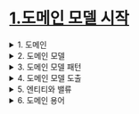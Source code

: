 
# [1.도메인 모델 시작](./1.도메인-모델-시작)

<details> <summary> 1. 도메인 </summary>

## 도메인

- 개발자 입장에서 온라인 서점은 구현해야 할 소프트웨어의 대상이 된다. 온라인 서점 소프트웨어는 온라인으로 책을 판매하는데 필요한
상품 조회, 구매, 결제, 배송추적 등의 기능을 제공해야 한다. 이때 '온라인 서점' 은 소프트웨어로 해결하고자 하는 문제 영역
즉, 도메인(domain)에 해당된다.
- 한 도메인은 다시 하위 도메인으로 나눌 수 있다.
    ![image](https://user-images.githubusercontent.com/28394879/133535540-82934f28-1bd8-4764-b8f8-dd13e502ea58.png)
    - 위 그림은 '온라인서점' 도메인의 하위 도메인이다.
    - 카탈로그 하위 도메인: 고객에게 구매할 수 있는 상품 목록 제공
    - 주문 하위 도메인: 고객의 주문을 처리
    - 혜택 하위 도메인: 쿠폰이나 특별 할인과 같은 서비스 제공
    - 배송 하위 도메인: 고객에게 구매한 상품을 전달하는 일련의 과정을 처리
    - 한 하위 도메인은 다른 하위 도메인과 연동하여 완전한 기능을 제공 (ex) 고객이 물건을 구매하면 주문, 결제, 배송, 혜택 하위 도메인의 기능과 엮임 )

- 특정 도메인을 위한 소프트웨어라고 해서 도메인이 제공해야 할 모든 기능을 구현 하는 것은 아니다.
    - 많은 온라인 쇼핑몰이 자체적으로 배송 시스템을 구축하기보다 외부 배송 업체의 시스템을 사용하고 배송추적에 필요한 기능만 일부 연동한다.
    - ![image](https://user-images.githubusercontent.com/28394879/133536165-37ee1c0a-0873-49b3-b952-a7fb9ac073b4.png)
        - 배송 도메인의 일부 기능은 자체 시스템으로 구현, 일부 기능은 외부 업체의 시스템 사용
        - 결제는 대행 업체 이용해서 처리

- 도메인마다 고정된 하위 도메인이 존재하는 것은 아니다. (소규모 쇼핑몰은 엑셀과 같은 도구를 이용해서 수작업으로 정산을 처리)

- 하위 도메인을 어떻게 구성할지 여부는 상황에 따라 달라진다.
    - 기업 고객을 대상으로 대형 장비를 판매하는곳은 온라인으로 카탈로그를 제공하는 주문서를 받는 정도만 필요 ( 온라인 결제나 배송추적과 같은 기능은 필요 X )
    - 반면에 의류나 액세서리처럼 일반 고객을 대상으로 물건을 판매한다면 카탈로그, 리뷰, 주문, 결제, 배송, 회원 기능이 필요


</details>


<details> <summary> 2. 도메인 모델 </summary>

## 도메인 모델

- 특정 도메인을 개념적으로 표현한 것
- 예) 주문도메인
    - 온라인 쇼핑몰에서 주문을 하려면 상품을 몇개 살지 선택하고 배송지를 입력
    - 선택한 상품 가격을 이용해서 총 지불 금액을 계산하고 금액 지불을 위한 결제 수단 선택
    - 주문한 뒤에도 배송 전이면 배송지 주소를 변경하거나 주문을 취소

### 객체 기반 주문 도메인 모델
![image](https://user-images.githubusercontent.com/28394879/133551841-5d704060-1b00-4638-a99d-ff894e6bab21.png)
- 주문은 주문번호(orderNumber)와 지불할 총금액(totalAmounts)가 있다.
- 배송정보(Shipping)를 변경(changeShipping)할 수 있다.
- 주문을 취소(cancel)할 수 있다.
- 즉, 도메인 모델을 사용하면 여러 관계자들이 동일한 모습으로 도메인을 이해하고 도메인 지식을 공유하는데 도움이 된다.
- 도메인을 이해하려면 도메인이 제공하는 기능과 도메인의 주요 데ㅣ터 구성을 파악해야 하는데, 이런 면에서 기능과 데이터를 함께 보여주는 객체 모델은 도메인을 모델링하기에 적합하다.

### 상태 다이어그램을 이용한 주문 상태 모델링
![image](https://user-images.githubusercontent.com/28394879/133552688-c2d3960b-1e6c-4918-b2d4-6f1438bd2294.png)
- 상품 준비중 상태에서 주문을 취소하면 결제 취소가 함께 이루어진다는 것을 알 수 있다.

- 도메인을 이해하는 데 도움이 된다면 표현 방식이 무엇인지는 중요하지 않다.
    - 도메인 모델을 표현할 때 클래스 다이어그램이나 상태 다이어그램과 같은 UML 표기법만 사용해야 하는 것은 아니다.
    - 관계가 중요한 도메인이라면 그래프를 이용해서 도메인을 모델링 할 수 있다.
    - 계산 규칙이 중요하다면 수학 공식을 활용해서 도메인 모델을 만들수도 있다.

- 도메인 모델은 기본적으로 도메인 자체를 이해하기 위한 개념 모델이다.
- 개념 모델을 이용해서 바로 코드를 작성할 수 있는 것은 아니기에 구현 기술에 맞는 구현 모델이 따로 필요하다.
- 개념 모델과 구현 모델은 서로 다른 것이지만 구현 모델이 개념 모델을 최대한 따르도록 할 수는 있다.
    - 예) 객체 기반 모델을 이용해서 도메인을 표현 했다면 객체 지향 언어를 이용해서 개념 모델에 가깝게 구현할 수 있다.
    - 예) 수학적인 모델을 사용한다면 함수를 이용해서 도메인 모델과 유사한 구현 모델을 만들 수 있다.

### 하위 도메인 모델
- 도메인은 다수의 하위 도메인으로 구성
- 하위 도메인이 다루는 영역은 서로 다르기 떄문에 같은 용어라도 하위 도메인마다 의미가 달라질 수 있다.
    - 예) 카탈로그 도메인의 상품이 상품 가격, 상세 내용을 담고 있는 정보를 의미한다면 배송 도메인의 상품은 고객에게 실제 배송되는 물리적인 상품을 의미한다.
- 도메인에 따라 용어의 의미가 결정되므로, 여러 하위 도메인을 하나의 다이어그램에 모델링하면 안 된다.
    - 카탈로그와 배송 도메인 모델을 구분하지 않고 하나의 다이어그램에 함께 표시 하게 될 경우
        - 다이어그램에 표시한 '상품'은 카탈로그의 상품과 배송의 상품 의미를 함께 제공하기에, 카탈로그 도메인에서의 상품을 제대로 이해하는데 방해가 된다.
- 모델의 각 구성요소는 특정 도메인을 한정할 대 비로소 의미가 완젆해지기 때문에, 각 하위 도메인마다 별도로 모델을 만들어야 한다. (카탈로그 하위 도메인 모델과 배송 하위 도메인 모델을 따로 만들어야 한다)

</details>

<details> <summary> 3. 도메인 모델 패턴 </summary>

## 도메인 모델 패턴

### 일반적인 애플리케이션의 아키텍처
![image](https://user-images.githubusercontent.com/28394879/133555540-2886ce28-8f46-49ab-a204-1d38bce84105.png)

|계층(Layer)|설명|
|------|---|
|사용자 인터페이스(UI) 또는 표현(Presentation)|사용자의 요청을 처리하고 사용자에게 정보를 보여줌. 여기서 사용자는 소프트웨어를 사용하는 사람 뿐만 아니라 외부 시스템도 사용자가 될 수 있다.|
|응용(Application)|사용자가 요청한 기능을 실행한다. 업무 로직을 직접 구현하지 않으며 도메인 계층을 조합해서 기능을 실행|
|도메인| 시스템이 제공할 도메인의 규칙을 구현|
|인프라스트럭처(infrastructure)|데이터베이스나 메시징 시스템과 같은 외부 시스템과의 연동을 처리|

- 도메인 모델은 아키텍처상의 도메인 계층을 객체 지향 기법으로 구현하는 패턴을 말한다.
- 도메인 계층은 도메인의 핵심 규칙을 구현한다.
    - 예) 주문 도메인에서의 도메인 계층
    - '출고 전에 배송지를 변경할 수 있다'는 규칙
    - '주문 취소는 배송 전에만 할 수 있다'는 규칙
- 도메인 규칙을 객체 지향 기법으로 구현하는 패턴이 도메인 모델 패턴이다.

```
public class Order {
    private OrderState state;
    private ShippingInfo shippingInfo;

    public void changeShippingInfo(ShippingInfo newShippingInfo) {
        if (!state.isShippingChangeable()) {
            throw new illeagalStateException("can't change shipping in " + state);
        }
        this.shippingInfo = newShippingInfo;
    }
    public void changeShipped() {
        // 로직 검사
        this.state = OrderState.SHIPPED;
    }
    ...
}


public enum OrderState {
    PAYMENT_WAITING {
        public boolean isShippingChangeable() {
            return true;
        }
    },
    PREPARING {
        public boolean isShippingChangeable() {
            return true;
        }
    },
    SHIPPED, DELIVERING, DELIVERY_COMPLETED;

    public boolean isShippingChangeable() {
        return false;
    }
}
```

- 위 코드는 주문 도메인의 일부 기능을 도메인 모델 패턴으로 구현한 것이다.
- 주문 상태를 표현하는 OrderState는 배송지를 변경할 수 있는지 여부를 검사할 수 있는 isShippingChangeable() 메서드를 제공하고 있다.
- 주문 대기 중(PAYMENT_WAITING) 상태와 상품 준비 중(PREPARING) 상태의 isShippingChangeable() 메서즈는 true를 리턴한다.
- 즉, OrderState는 주문 대기 중이거나 상품 준비 중에는 배송지를 변경할 수 있다는 도메인 규칙을 구현하고 있다.
- 실제 배송지 정보를 변경하는 Order 클래스의 changeShippingInfo() 메서드는 OrderState의 isShippingChangeable() 메서드를 이용해서 변경 가능 여부를 확인
한 후 변경 가능한 경우에만 배송지를 변경한다.


```
public class Order {
    private OrderState state;
    private ShippingInfo shippingInfo;

    public void changeShippingInfo(ShippingInfo newShippingInfo) {
        if (!state.isShippingChangeable()) {
            throw new illeagalStateException("can't change shipping in " + state);
        }
        this.shippingInfo = newShippingInfo;
    }
    public void changeShipped() {
        return state == OrderState.PAYMENT_WAITING ||
            state == OrderState.PREPARING;
    }
    ...
}


public enum OrderState {
    PAYMENT_WAITING, PREPARING, SHIPPED, DELIVERING, DELIVERY_COMPLETED;
}
```

- Order 클래스에서 changeShipped를 판단하도록 수정한 코드
- 배송지 변경이 가능한지 여부를 판단할 규칙이 주문 상태와 다른 정보를 함께 사용한다면 배송지 변경 가능 여부 판단을 OrderState만으로 할 수 없으므로
로직 구현을 Order에서 해야 할 것이다.
- 배송지 변경 가능 여부를 판단하는 기능이 Order에 있든, OrderState에 있든 중요한 점은 주문과 관련된 중요 업무 규칙을 주문 도메인 모델인 Order, OrderState에서 구현한다는 점이다.
- 핵심 규칙을 구현한 코드는 도메인 모델에만 위치하기 떄문에 규칙이 바뀌거나 규칙을 확장해야 할 때 다른 코드에 영향을 덜 주고 변경 내역을 모델에 반영할 수 있다.

> 노트
> '도메인 모델' 이란 용어는 도메인 자체를 표현하는 개념적인 모델을 의미하지만, 도메인 계층을 구현할 때
> 사용하는 객체 모델을 언급할 때에도 '도메인 모델'이란 용어를 사용한다.
> 여기에서도 도메인 계층의 객체 모델을 표현할 때 도메인 모델이라고 표현하고 있다.

### 개념 모델과 구현 모델
- 개념모델: 순수하게 문제를 분석한 결과물
- 개념모델: 데이터베이스, 트랜잭션 처리, 성능, 구현 기술과 같은 것들을 고려하고 있지 않기 떄문에 실제 코드를 작성할 때 개념 모델을 있는 그대로 사용할 수 없다.
- 그래서 개념 모델을 구현 가능한 형태의 모델로 전환하는 과정을 거치게 된다.
- 개념 모델을 만들 때 처음부터 완벽하게 도메인을 표현하는 모델을 만드는 시도를 할 수 있지만 실제로는 불가능에 가깝다.
- 프로젝트 초기에 완벽한 도메인 모델을 만들더라도 결국 도메인에 대한 새로운 지식이 쌓이면서 모델을 보완하거나 수정하는 일이 발생한다.
- 처음부터 완벽한 개념 모델을 만들기보다는 전반적인 개요를 알 수 있는 수준으로 개념 모델을 작성해야 한다.
- 프로젝트 초기에는 개요 수준의 개념 모델로 도메인에 대한 전체 윤곽을 이해하는 데 집중하고,
구현하는 과정에서 개념 모델을 구현 모델로 점진적으로 발전시켜 나가야 한다.

</details>

<details> <summary> 4. 도메인 모델 도출 </summary>

## 도메인 모델 도출

- 도메인을 모델링 할때 기본이 되는 작업은 모델을 구성하는 핵심 구성요소, 규칙, 기능을 찾는 것이다.
- 이 과정은 요구사항에서 출발한다.

### 주문 도메인 요구사항
- 최소 한 종류 이상의 상품을 주문해야 한다.
- 한 상품을 한 개 이상 주문할 수 있다.
- 총 주문 금액은 각 상품의 구매 가격 합을 모두 더한 금액이다.
- 각 상품의 구매 가격 합은 상품 가격에 구매 개수를 곱한 값이다.
- 주문할 때 배송지 정보를 반드시 지정해야 한다.
- 배송지 정보는 받는 사람 이름, 전화번호, 주소로 구성된다.
- 출고를 하면 배송지 정볼르 변경 할 수 없다.
- 출고 전에 주문을 취소할 수 있다.
- 고객이 결재를 완료하기 전에는 상품을 준비하지 않는다.

### 주문 도메인 요구사항 - 분석
- 주문
    - '출고상태로 변경하기'
    - '배송지 정보 변경하기'
    - '주문 취소하기'
    - '결제완료로 변경하기'

### 주문 도메인 요구사항 - 코드
```
public class Order {
    public void changeShipped() {...}
    public void changeShippingInfo(ShippingInfo newShipping) { ... }
    public void cancel() { ... }
    public void completePayment() { ... }

}
```

### 주문 도메인 요구사항1
- 한 상품을 한 개 이상 주문할 수 있다.
- 각 상품의 구매 가격 합은 상품 가격에 구매 개수를 곱한 값이다.

### 주문 도메인 요구사항1 - 분석
- 주문 항목을 표현하는 OrderLine은 적어도 주문할 상품, 상품의 가격, 구매 개수를 포함 해야 한다.
- 각 구매 항목의 구매 가격도 제공 해야 한다.

### 주문 도메인 요구사항1 - 코드
```
public class OrderLine {
    private Product product;
    private int price;
    private int quantity;
    private int amounts;

    public OrderLine(Product product, int price, int quantity) {
        this.product = product;
        this.price = price;
        this.quantity = quantity;
        this.amounts = calculateAmounts();
    }

    private int calculateAmounts() {
        return price * quantity;
    }

    public int getAmounts() { ... }
    ...
}
```
- orderLine은 한 상품(product 필드)을 얼마에(price 필드), 몇 개 살지(count 필드)를 필드에 담고 있고
calculateAmounts 메서드로 구매 가격을 구하는 로직을 구현 하고 있다.

### 주문 도메인 요구사항2
- 최소 한 종류 이상의 상품을 주문해야 한다.
- 총 주문 금액은 각 상품의 구매 가격 합을 모두 더한 금액이다.

### 주문 도메인 요구사항2 - 분석
- 한 종류 이상의 상품을 주문할 수 있으므로 Order는 최소 한 개 이상의 OrderLine을 포함 해야 한다.
- OrderLine으로 부터 총 주문 금액을 구할 수 있다.

### 주문 도메인 요구사항2 - 코드
```
public class Order {
    private List<OrderLine> orderLines;
    private int totalAmounts;

    public Order(List<OrderLine> orderLines) {
        setOrderLines(orderLines);
    }

    private void setOrderLines(List<OrderLine> orderLines) {
        verifyAtLeastOneOrMoreOrderLines(orderLines);
        this.orderLines = orderLines;
        calculateTotalAmounts();
    }

    private void verifyAtLeastOneOrMoreOrderLines(List<OrderLine> orderLines) {
        if (orderLines == null || orderLines.isEmpty()) {
            throw new illegalArgumentException("no OrderLine");
        }
    }

    private void calculateTotalAmounts() {
        this.totalAmounts = new Money(orderLines.stream()
                .mapToInt(x -> x.getAmounts().getValue()).sum();
    }

    ... // 다른 메서드
}
```
- Order는 한 개 이상의 OrderLine을 가질 수 있으므로 Order를 생성할 때 OrderLine 목록을 List로 전달한다.
- 생성자에서 호출하는 setOrderLines() 메서드는 요구사항에 정의한 제약 조건을 검사한다.
- 요구사항에 따르면 최소 한 종류 이상의 상품을 주문해야 하므로 setOrderLines() 메서드는 verifyAtLeastOneOrMoreOrderLines() 메서드를 이용해서
OrderLine이 한 개 이상 존재하는지 검사한다.
- calculateTotalAmounts() 메서드를 이용해서 총 주문 금액을 계산한다.

```
public class ShippingInfo {
    private String receiverName;
    private String receiverPhoneNumber;
    private String shippingAddress1;
    private String shippingAddress2;
    private String shippingZipcode;

    ... 생성자, getter
}
```

### 주문 도메인 요구사항3
- '주문할 때 배송지 정보를 반드시 지정해야 한다'

### 주문 도메인 요구사항3 - 분석
- Order를 생성할 때 OrderLine의 목록뿐만 아니라 ShippingInfo도 함께 전달해야 한다.

### 주문 도메인 요구사항3 - 코드
```
public class Order {
    private List<OrderLine> orderLines;
    private int totalAmounts;
    private ShippingInfo shippingInfo;

    public Order(List<OrderLine> orderLines, ShippingInfo shippingInfo ) {
        setOrderLines(orderLines);
        setShippingInfo(shippingInfo);
    }

    private setShippingInfo(ShippingInfo shippingInfo) {
        if (shippingInfo == null)
            throw new illegalArgumentException("no ShippingInfo");
        this.shippingInfo = shippingInfo;
    }
    ...
}
```
- 생성자에서 호출하는 setShippingInfo() 메서드는 ShippingInfo가 null이면 익셉션이 발생하는데, 이렇게 함으로써
'배송지 정보 필수'라는 도메인 규칙을 구현

### 주문 도메인 요구사항4
- 출고를 하면 배송지 정보를 변경할 수 없다.
- 출고 전에 주문을 취소할 수 있다.
- 고객이 결제를 완료하기 전에는 상품을 준비하지 않는다.

### 주문 도메인 요구사항4 - 분석
- 출고 상태에 따라 배송지 정보 변경 기능과 주문 취소 기능이 제약을 받는다.
- 주문은 적어도 출고 상태를 표현할 수 있어야 한다.
- 결제 완료 전을 의미하는 상태와 결제 완료 내지 상품 준비 중이라는 상태가 필요하다.

### 주문 도메인 요구사항4 - 코드
```
public enum OrderState {
    PAYMENT_WAITING, PREPARING, SHIPPED, DELIVERING, DELIVERY_COMPLETED, CANCELED;
}
```

```
public class Order {
    private OrderState state;

    public void changeShippingInfo(ShippingInfo newShippingInfo) {
        verifyNotYetShipped();
        setShippingInfo(newShippingInfo)
    }
    public void cancel() {
        verifyNotYetShipped();
        this.state = OrderState.CANCELED;
    }
    private void verifyNotYetShipped() {
        if (state != OrderState.PAYMENT_WAITING && state != OrderState.PREPARING)
            throw new illegalStateException("already shipped");
    }
    ...
}
```
- 배송지 변경이나 주문 취소 기능은 출고 전에만 가능하다는 제약 규칙이 있으므로 changeShippingInfo()와 cancel()
은 verifyNotYetShipped()메서드를 먼저 실행하게 했다.

> 노트
> 앞서 도메인 모델 패턴을 정리할 때에는 isShippingChangeable이라는 이름으로 제약 조건을 검사했는데 지금은
> verifyNotYetShipped라는 이름으로 변경했다. 이름을 바꾼 이유는 그 사이에 도메인을 더 잘 알게 되었기 때문이다.
> 최초에는 배송지 정보 변경에 대한 제약 조건만 파악했기 때문에 '배송지 정보 변경 가능 여부 확인'을 의미하는 isShippingChangeable라는
> 이름을 사용했다. 그런데, 요구사항을 분석하면서 배송지 정보 변경과 주문 취소가 둘다 '출고 전에 가능'하다는 제약 조건을
> 알게 되었고 이를 반영하기 위해 메서드 이름을 verifyNotYetShipped로 변경했다.



</details>

<details> <summary> 5. 엔티티와 밸류 </summary>

</details>

<details> <summary> 6. 도메인 용어  </summary>

</details>
